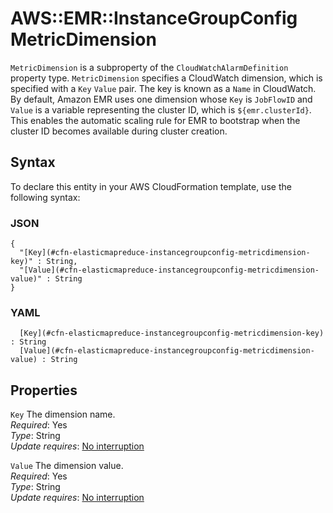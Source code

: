 # AWS::EMR::InstanceGroupConfig MetricDimension<a name="aws-properties-elasticmapreduce-instancegroupconfig-metricdimension"></a>

`MetricDimension` is a subproperty of the `CloudWatchAlarmDefinition` property type\. `MetricDimension` specifies a CloudWatch dimension, which is specified with a `Key` `Value` pair\. The key is known as a `Name` in CloudWatch\. By default, Amazon EMR uses one dimension whose `Key` is `JobFlowID` and `Value` is a variable representing the cluster ID, which is `${emr.clusterId}`\. This enables the automatic scaling rule for EMR to bootstrap when the cluster ID becomes available during cluster creation\.

## Syntax<a name="aws-properties-elasticmapreduce-instancegroupconfig-metricdimension-syntax"></a>

To declare this entity in your AWS CloudFormation template, use the following syntax:

### JSON<a name="aws-properties-elasticmapreduce-instancegroupconfig-metricdimension-syntax.json"></a>

```
{
  "[Key](#cfn-elasticmapreduce-instancegroupconfig-metricdimension-key)" : String,
  "[Value](#cfn-elasticmapreduce-instancegroupconfig-metricdimension-value)" : String
}
```

### YAML<a name="aws-properties-elasticmapreduce-instancegroupconfig-metricdimension-syntax.yaml"></a>

```
﻿  [Key](#cfn-elasticmapreduce-instancegroupconfig-metricdimension-key) : String
﻿  [Value](#cfn-elasticmapreduce-instancegroupconfig-metricdimension-value) : String
```

## Properties<a name="aws-properties-elasticmapreduce-instancegroupconfig-metricdimension-properties"></a>

`Key`  <a name="cfn-elasticmapreduce-instancegroupconfig-metricdimension-key"></a>
The dimension name\.  
*Required*: Yes  
*Type*: String  
*Update requires*: [No interruption](https://docs.aws.amazon.com/AWSCloudFormation/latest/UserGuide/using-cfn-updating-stacks-update-behaviors.html#update-no-interrupt)

`Value`  <a name="cfn-elasticmapreduce-instancegroupconfig-metricdimension-value"></a>
The dimension value\.  
*Required*: Yes  
*Type*: String  
*Update requires*: [No interruption](https://docs.aws.amazon.com/AWSCloudFormation/latest/UserGuide/using-cfn-updating-stacks-update-behaviors.html#update-no-interrupt)